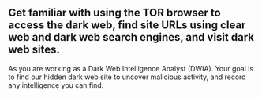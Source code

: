 Get familiar with using the TOR browser to access the dark web, find site URLs using clear web and dark web search engines, and visit dark web sites.
---
As you are working as a Dark Web Intelligence Analyst (DWIA). Your goal is to find our hidden dark web site to uncover malicious activity, and record any intelligence you can find.
